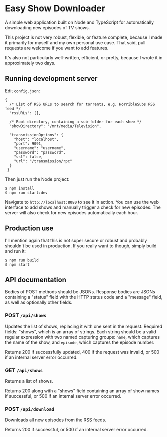# Easy Show Downloader

A simple web application built on Node and TypeScript for automatically
downloading new episodes of TV shows.

This project is not very robust, flexible, or feature complete, because I made
it primarily for myself and my own personal use case. That said, pull requests
are welcome if you want to add features.

It's also not particularly well-written, efficient, or pretty, because I wrote
it in approximately two days.

## Running development server

Edit `config.json`:

```
{
  /* List of RSS URLs to search for torrents, e.g. HorribleSubs RSS feed */
  "rssURLs": [], 

  /* Root directory, containing a sub-folder for each show */
  "showDirectory": "/mnt/media/Television",

  "transmissionOptions": {
    "host": "localhost",
    "port": 9091,
    "username": "username",
    "password": "password",
    "ssl": false,
    "url": "/transmission/rpc"
  }
 }
```

Then just run the Node project:

```
$ npm install
$ npm run start:dev
```

Navigate to `http://localhost:8080` to see it in action. You can use the web
interface to add shows and manually trigger a check for new episodes. The server
will also check for new episodes automatically each hour.

## Production use

I'll mention again that this is not super secure or robust and probably
shouldn't be used in production. If you really want to though, simply build and
run it:

```
$ npm run build
$ npm start
```

## API documentation

Bodies of POST methods should be JSONs. Response bodies are JSONs containing a
"status" field with the HTTP status code and a "message" field, as well as
optionally other fields.

### POST `/api/shows`

Updates the list of shows, replacing it with one sent in the request. Required
fields: "shows", which is an array of strings. Each string should be a valid
regular expression with two named capturing groups: `name`, which captures the
name of the show, and `episode`, which captures the episode number.

Returns 200 if successfully updated, 400 if the request was invalid, or 500 if
an internal server error occurred.

### GET `/api/shows`

Returns a list of shows.

Returns 200 along with a "shows" field containing an array of show names if
successful, or 500 if an internal server error occurred.

### POST `/api/download`

Downloads all new episodes from the RSS feeds.

Returns 200 if successful, or 500 if an internal server error occurred.
